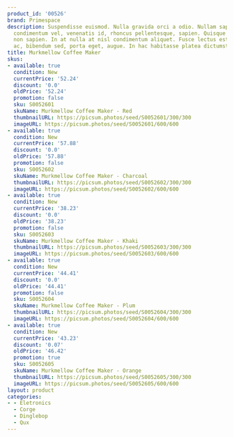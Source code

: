 ```yaml
---
product_id: '00526'
brand: Primespace
description: Suspendisse euismod. Nulla gravida orci a odio. Nullam sapien augue,
  condimentum vel, venenatis id, rhoncus pellentesque, sapien. Quisque gravida ipsum
  non sapien. In at nulla at nisl condimentum aliquet. Fusce lectus est, accumsan
  ac, bibendum sed, porta eget, augue. In hac habitasse platea dictumst.
title: Murkmellow Coffee Maker
skus:
- available: true
  condition: New
  currentPrice: '52.24'
  discount: '0.0'
  oldPrice: '52.24'
  promotion: false
  sku: S0052601
  skuName: Murkmellow Coffee Maker - Red
  thumbnailURL: https://picsum.photos/seed/S0052601/300/300
  imageURL: https://picsum.photos/seed/S0052601/600/600
- available: true
  condition: New
  currentPrice: '57.88'
  discount: '0.0'
  oldPrice: '57.88'
  promotion: false
  sku: S0052602
  skuName: Murkmellow Coffee Maker - Charcoal
  thumbnailURL: https://picsum.photos/seed/S0052602/300/300
  imageURL: https://picsum.photos/seed/S0052602/600/600
- available: true
  condition: New
  currentPrice: '38.23'
  discount: '0.0'
  oldPrice: '38.23'
  promotion: false
  sku: S0052603
  skuName: Murkmellow Coffee Maker - Khaki
  thumbnailURL: https://picsum.photos/seed/S0052603/300/300
  imageURL: https://picsum.photos/seed/S0052603/600/600
- available: true
  condition: New
  currentPrice: '44.41'
  discount: '0.0'
  oldPrice: '44.41'
  promotion: false
  sku: S0052604
  skuName: Murkmellow Coffee Maker - Plum
  thumbnailURL: https://picsum.photos/seed/S0052604/300/300
  imageURL: https://picsum.photos/seed/S0052604/600/600
- available: true
  condition: New
  currentPrice: '43.23'
  discount: '0.07'
  oldPrice: '46.42'
  promotion: true
  sku: S0052605
  skuName: Murkmellow Coffee Maker - Orange
  thumbnailURL: https://picsum.photos/seed/S0052605/300/300
  imageURL: https://picsum.photos/seed/S0052605/600/600
layout: product
categories:
- - Eletronics
  - Corge
  - Dinglebop
  - Qux
---
```

